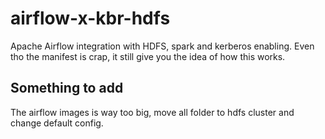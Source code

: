 # airflow-x-kbr-hdfs

Apache Airflow integration with HDFS, spark and kerberos enabling. Even tho the manifest is crap, it still give you the idea of how this works.

## Something to add
The airflow images is way too big, move all folder to hdfs cluster and change default config.